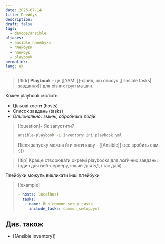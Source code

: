 ```yaml
---
date: 2025-07-14
title: Плейбук
description: 
draft: false
tags:
  - devops/ansible
aliases:
  - ansible плейбуки
  - плейбуки
  - плейбук
  - playbook
permalink: 
lang: uk
---
```


> [!tldr]
> **Playbook** - це [[YAML]]-файл, що описує [[ansible tasks|завдання]] для різних груп машин.
> 

Кожен playbook містить:
 - Цільові хости (hosts)
 - Список завдань (tasks)
 - *Опціонально: змінні, обробники подій*

> [!question]- Як запустити?
> ```bash
> ansible-playbook -i inventory.ini playbook.yml
> ```
> 
> Після запуску можна йти пити каву - [[Ansible]] все зробить сам. :)))

> [!tip] Краще створювати окремі playbooks для логічних завдань: (один для веб-серверу, інший для БД і так далі)

Плейбуки можуть викликати інші плейбуки
 
 > [!example]
> ```yaml
> - hosts: localhost
>   tasks:
> 	 - name: Run common setup tasks
> 	   include_tasks: common_setup.yml
> ```



## Див. також

- [[Ansible inventory]]
